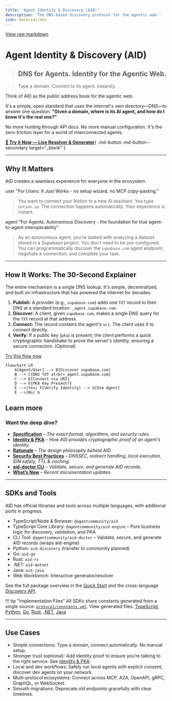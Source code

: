 ```yaml
---
title: 'Agent Identity & Discovery (AID)'
description: 'The DNS-based discovery protocol for the agentic web.'
icon: material/dns
---
```


[View raw markdown](https://github.com/agentcommunity/agent-interface-discovery/raw/main/packages/docs/specification.md)

# Agent Identity & Discovery (AID)

> ## DNS for Agents. **Identity for the Agentic Web.**

> Type a domain. Connect to its agent. Instantly.

Think of AID as the public address book for the agentic web.

It's a simple, open standard that uses the internet's own directory—DNS—to answer one question: **"Given a domain, where is its AI agent, and how do I know it's the real one?"**

No more hunting through API docs. No more manual configuration. It's the zero-friction layer for a world of interconnected agents.

[**:rocket: Try it Now — Live Resolver & Generator**](https://aid.agentcommunity.org/workbench){ .md-button .md-button--secondary target="\_blank" }

---

## Why It Matters

AID creates a seamless experience for everyone in the ecosystem.

user "For Users: It Just Works - no setup wizard, no MCP copy-pasting."

> You want to connect your Notion to a new AI assistant. You type `notion.so`. The connection happens automatically. Your experience is instant.

agent "For Agents: Autonomous Discovery - the foundation for true agent-to-agent interoperability"

> As an autonomous agent, you're tasked with analyzing a dataset stored in a Supabase project. You don't need to be pre-configured. You can programmatically discover the `supabase.com` agent endpoint, negotiate a connection, and complete your task.

---

## How It Works: The 30-Second Explainer

The entire mechanism is a single DNS lookup. It's simple, decentralized, and built on infrastructure that has powered the internet for decades.

1.  **Publish:** A provider (e.g., `supabase.com`) adds one `TXT` record to their DNS at a standard location: `_agent.supabase.com`.
2.  **Discover:** A client, given `supabase.com`, makes a single DNS query for the `TXT` record at that address.
3.  **Connect:** The record contains the agent's `uri`. The client uses it to connect directly.
4.  **Verify:** If a public key (`pka`) is present, the client performs a quick cryptographic handshake to prove the server's identity, ensuring a secure connection. (Optional)

[Try this flow now](https://aid.agentcommunity.org/workbench)

```mermaid
flowchart LR
    A[Agent/User] --> B[Discover supabase.com]
    B --> C{DNS TXT at<br>_agent.supabase.com}
    C --> D[Connect via URI]
    D --> E{PKA Key Present?}
    E -->|Yes| F[Verify Identity] --> G[Use Agent]
    E -->|No| G
```

## Learn more

### Want the deep dive?

- [**Specification**](/aid/specification) – _The exact format, algorithms, and security rules._
- [**Identity & PKA**](/aid/Reference/identity_pka) – _How AID provides cryptographic proof of an agent's identity._
- [**Rationale**](/aid/rationale) – _The design philosophy behind AID._
- [**Security Best Practices**](/aid/security) – _DNSSEC, redirect handling, local execution, IDN safety, TTL & caching._
- [**aid-doctor CLI**](/aid/Tooling/aid_doctor) – _Validate, secure, and generate AID records._
- [**What’s New**](/aid/Reference/whats_new) – _Recent documentation updates._

---

## SDKs and Tools

AID has official libraries and tools across multiple languages, with additional ports in progress.

- TypeScript/Node & Browser: `@agentcommunity/aid`
- TypeScript Core Library: `@agentcommunity/aid-engine` – Pure business logic for discovery, validation, and PKA
- CLI Tool: `@agentcommunity/aid-doctor` – Validate, secure, and generate AID records (wraps aid-engine)
- Python: `aid-discovery` (transfer to community planned)
- Go: `aid-go`
- Rust: `aid-rs`
- .NET: `aid-dotnet`
- Java: `aid-java`
- Web Workbench: Interactive generator/resolver

See the full package overview in the [Quick Start](quickstart/index#package-overview) and the cross-language [Discovery API](Reference/discovery_api).

!!! tip "Implementation Files"
All SDKs share constants generated from a single source: [`protocol/constants.yml`](https://github.com/agentcommunity/agent-interface-discovery/blob/main/protocol/constants.yml).
View generated files: [TypeScript](https://github.com/agentcommunity/agent-interface-discovery/blob/main/packages/aid/src/constants.ts), [Python](https://github.com/agentcommunity/agent-interface-discovery/blob/main/packages/aid-py/aid_py/constants.py), [Go](https://github.com/agentcommunity/agent-interface-discovery/blob/main/packages/aid-go/constants_gen.go), [Rust](https://github.com/agentcommunity/agent-interface-discovery/blob/main/packages/aid-rs/src/constants_gen.rs), [.NET](https://github.com/agentcommunity/agent-interface-discovery/blob/main/packages/aid-dotnet/src/Constants.g.cs), [Java](https://github.com/agentcommunity/agent-interface-discovery/blob/main/packages/aid-java/src/main/java/org/agentcommunity/aid/Constants.java)

---

## Use Cases

- Simple connections: Type a domain, connect automatically. No manual setup.
- Stronger trust (optional): Add identity proof to ensure you’re talking to the right service. See [Identity & PKA](/aid/Reference/identity_pka).
- Local and dev workflows: Safely run local agents with explicit consent; discover dev agents on your network.
- Multi-protocol ecosystems: Connect across MCP, A2A, OpenAPI, gRPC, GraphQL, or WebSocket.
- Smooth migrations: Deprecate old endpoints gracefully with clear timelines.
